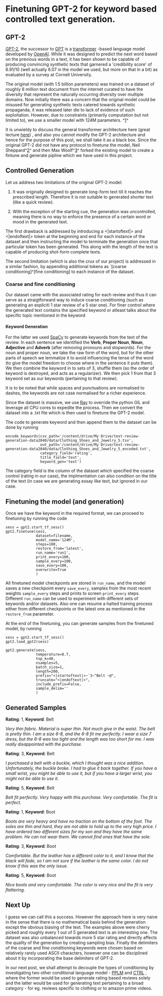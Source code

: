 # Finetuning GPT-2 for keyword based controlled text generation.

## GPT-2

[GPT-2](https://openai.com/blog/better-language-models/), the successor to [GPT](https://openai.com/blog/language-unsupervised/)  is a [transformer](https://arxiv.org/abs/1706.03762) -based language model developed by [OpenAI](https://openai.com/). While it was designed to predict the next word based on the previous words in a text, it has been shown to be capable of producing convincing synthetic texts that garnered a 'credibility score' of 6.91/10 (well actually 6.07 in the model we used, but more on that in a bit) as evaluated by a survey at Cornell University.

The original model (with 1.5 billion parameters) was trained on a dataset of roughly 8 million text document from the internet curated to have the diversity that represent the naturally occurring diversity over multiple domains. Now initially there was a concern that the original model could be misused for generating synthetic texts catered towards synthetic propaganda, it was released later die to lack of evidence of such exploitation. However, due to constraints (primarily computation but not limited to), we use a smaller model with 124M parameters. ^[1](https://openai.com/blog/gpt-2-1-5b-release/)^

It is unwieldy to discuss the general transformer architecture here (great lecture [here](https://jalammar.github.io/illustrated-gpt2/)) , and also you cannot modify the GPT-2 architecture and hence for the purpose of this post, we shall take it as a black box. Since the original GPT-2 did not have any protocol to finetune the model, Neil Sheppard^[2](https://github.com/nshepperd/gpt-2)^ and then Max Woolf^[3](https://github.com/minimaxir/gpt-2-simple)^  forked the existing model to create a fintune and generate pipline which we have used in this project.

## Controlled Generation

Let us address two limitations of the original GPT-2 model:

1. It was originally designed to generate long-form text till it reaches the prescribed length. Therefore it is not suitable to generated shorter text (like a quick review).

2. With the exception of the starting cue, the generation was uncontrolled, meaning there is no way to enforce the presence of a certain word or mood in the generated text.

The first drawback is addressed by introducing a <|startoftext|> and <|endoftext|> token at the beginning and end for each instance of the dataset and then instructing the model to terminate the generation once that particular token has been generated.  This along with the length of the text is capable of producing shot-form complete texts.

The second limitation (which is also the crux of our project) is addressed in a similar fashion, by appending additional tokens as `[coarse conditioning]\^[fine conditioning] to each instance of the dataset.

### Coarse and fine conditioning

Our dataset came with the associated rating for each review and thus it can serve as a straigtforward way to induce coarse conditioning (such as generating an expliciti 1 star review of a 5 star one). For finer control where the generated text contains the specified keyword or atleast talks about the specific topic mentioned in the keyword

#### Keyword Generation

For the latter we used [SpaCy](https://spacy.io/)  to generate keywords from the text of the review. In each sentence we identified the **Verb**, **Proper Noun**, **Noun**, **Adjective** and **Adverb** (after removing pronouns and stopwords). For the noun and proper noun, we  take the raw form of the word, but for the other parts of speech we lemmatize it to avoid influencing the tense of the word (to give the model freedom to choose where in the sentence it puts them). We then combine the keyword in to sets of 3, shuffle them (so the order of keyword is destroyed, and acts as a regularizer). We then pick 1 from that 3 keyword set as our keywords (pertaining to that review).

It is to be noted that while spaces and punctuations are normalised to dashes, the keywords are not case normalised for a richer experience.

Since the dataset is massive, we use [Ray](https://github.com/ray-project/ray)  to override the python GIL and leverage all CPU cores to expedite the process. Then we convert the dataset into a .txt file which is then used to finetune the GPT-2 model.

The code to generate keyword and then append them to the dataset can be done by running

	encode_keywords(csv_path='/content/drive/My Drive/text-review-generation-data2040/data/Clothing_Shoes_and_Jewelry_5.tsv',
	                out_path='/content/drive/My Drive/text-review-generation-data2040/data/Clothing_Shoes_and_Jewelry_5_encoded.txt',
	                category_field='rating',
	                title_field='text',
	                keyword_gen='text') 
	            
The category field is the column of the dataset which specified the coarse control (rating in our case), the implmentation can also condition on the title of the text (in case we are generating essay like text, but ignored in our case.

## Finetuning the model (and generation)

Once we have the keyword in the required format, we can proceed to finetuning by running the code

	sess = gpt2.start_tf_sess()
	gpt2.finetune(sess,
	              dataset=filename,
	              model_name='124M',
	              steps=100,
	              restore_from='latest',
	              run_name='run1',
	              print_every=100,
	              sample_every=100,
	              save_every=100,
	              overwrite=True
	              )

All finetuned model checkpoints are stored in ``run_name``,  and the model saves a new checkpoint every ``save_every``, samples from the most recent weights ``sample_every`` steps and prints to screen ``print_every`` steps. Different ``run_name`` can be used to experiment with different sets of keywords and/or datasets. Also one can resume a halted training process either from different checkpoints or the latest one as mentioned in the ``restore_from`` parameter.

At the end of the finetuning, you can generate samples from the finetuned model, by running

	sess = gpt2.start_tf_sess()
	gpt2.load_gpt2(sess)
	
	gpt2.generate(sess,
	              temperature=0.7,
	              top_k=40,
	              nsamples=5,
	              batch_size=1,
	              length=200,
	              prefix="<|startoftext|>~`3~^Belt ~@",
	              truncate="<|endoftext|>",
	              include_prefix=False,
	              sample_delim=''
	              )

## Generated Samples

**Rating**: 1, **Keyword**: Belt

*Very thin fabric. Material is super thin. Not much give in the waist. The belt is pretty thin. I am a size 6-8, and the 6-8 fit me perfectly. I wear a size 7 dress, but the 6-8 was too tight and the length was too short for me. I was really disappointed with the purchase.*

**Rating**: 3, **Keyword**: Belt

*I purchased a belt with a buckle, which I thought was a nice addition. Unfortunately, the buckle broke. I had to glue it back together. If you have a small wrist, you might be able to use it, but if you have a larger wrist, you might not be able to use it.*

**Rating**: 5, **Keyword**: Belt

*Belt fit perfectly. Very happy with this purchase. Very comfortable. The fit is perfect.*

**Rating**: 1, **Keyword**: Boot

*Boots are very heavy and have no traction on the bottom of the foot. The soles are thin and hard, they are not able to hold up to the very high price. I have ordered two different sizes for my son and they have the same problem. He can not wear them. We cannot find ones that have the sole.*

**Rating**: 3, **Keyword**: Boot

*Comfortable. But the leather has a different color to it, and I know that the black will fade, so I am not sure if the leather is the same color. I do not know if this was the only issue.*

**Rating**: 5, **Keyword**: Boot

*Nice boots and very comfortable. The color is very nice and the fit is very flattering.*


## Next Up

I guess we can call this a success. However the approach here is very naive in the sense that there is no mathematical basis behind the generation except the obvious biasing of the text. The examples above were cherry picked and roughly every 1 out of 5 generated text is an interesting one. The dataset was also unbalanced towards more 5 star rating and directly affects the quality of the generation by creating sampling bias. Finally the delimiters of the coarse and fine conditioning keywords were chosen based on relatively rarely used ASCII characters, however one can be disciplined about it by incorporating the base delimiters of GPT-2. 

In our next post, we shall attempt to decouple the types of conditioning by investigating two other conditional language model - [PPLM](https://github.com/uber-research/PPLM)  and [CTRL](https://github.com/salesforce/ctrl) , where the former would be used to generate rating based reviews solely and the latter would be used for generating text pertaining to a broad category - for eg. reviews specific to clothing or to amazon prime videos.




	



